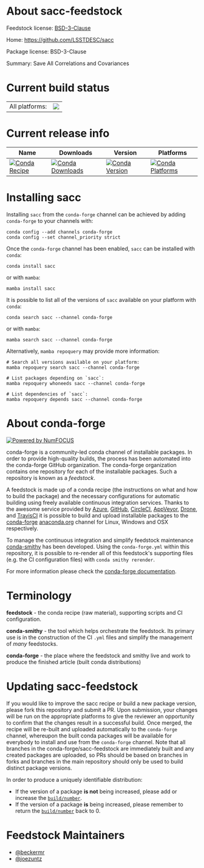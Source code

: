 About sacc-feedstock
====================

Feedstock license: [BSD-3-Clause](https://github.com/conda-forge/sacc-feedstock/blob/main/LICENSE.txt)

Home: https://github.com/LSSTDESC/sacc

Package license: BSD-3-Clause

Summary: Save All Correlations and Covariances

Current build status
====================


<table><tr><td>All platforms:</td>
    <td>
      <a href="https://dev.azure.com/conda-forge/feedstock-builds/_build/latest?definitionId=8702&branchName=main">
        <img src="https://dev.azure.com/conda-forge/feedstock-builds/_apis/build/status/sacc-feedstock?branchName=main">
      </a>
    </td>
  </tr>
</table>

Current release info
====================

| Name | Downloads | Version | Platforms |
| --- | --- | --- | --- |
| [![Conda Recipe](https://img.shields.io/badge/recipe-sacc-green.svg)](https://anaconda.org/conda-forge/sacc) | [![Conda Downloads](https://img.shields.io/conda/dn/conda-forge/sacc.svg)](https://anaconda.org/conda-forge/sacc) | [![Conda Version](https://img.shields.io/conda/vn/conda-forge/sacc.svg)](https://anaconda.org/conda-forge/sacc) | [![Conda Platforms](https://img.shields.io/conda/pn/conda-forge/sacc.svg)](https://anaconda.org/conda-forge/sacc) |

Installing sacc
===============

Installing `sacc` from the `conda-forge` channel can be achieved by adding `conda-forge` to your channels with:

```
conda config --add channels conda-forge
conda config --set channel_priority strict
```

Once the `conda-forge` channel has been enabled, `sacc` can be installed with `conda`:

```
conda install sacc
```

or with `mamba`:

```
mamba install sacc
```

It is possible to list all of the versions of `sacc` available on your platform with `conda`:

```
conda search sacc --channel conda-forge
```

or with `mamba`:

```
mamba search sacc --channel conda-forge
```

Alternatively, `mamba repoquery` may provide more information:

```
# Search all versions available on your platform:
mamba repoquery search sacc --channel conda-forge

# List packages depending on `sacc`:
mamba repoquery whoneeds sacc --channel conda-forge

# List dependencies of `sacc`:
mamba repoquery depends sacc --channel conda-forge
```


About conda-forge
=================

[![Powered by
NumFOCUS](https://img.shields.io/badge/powered%20by-NumFOCUS-orange.svg?style=flat&colorA=E1523D&colorB=007D8A)](https://numfocus.org)

conda-forge is a community-led conda channel of installable packages.
In order to provide high-quality builds, the process has been automated into the
conda-forge GitHub organization. The conda-forge organization contains one repository
for each of the installable packages. Such a repository is known as a *feedstock*.

A feedstock is made up of a conda recipe (the instructions on what and how to build
the package) and the necessary configurations for automatic building using freely
available continuous integration services. Thanks to the awesome service provided by
[Azure](https://azure.microsoft.com/en-us/services/devops/), [GitHub](https://github.com/),
[CircleCI](https://circleci.com/), [AppVeyor](https://www.appveyor.com/),
[Drone](https://cloud.drone.io/welcome), and [TravisCI](https://travis-ci.com/)
it is possible to build and upload installable packages to the
[conda-forge](https://anaconda.org/conda-forge) [anaconda.org](https://anaconda.org/)
channel for Linux, Windows and OSX respectively.

To manage the continuous integration and simplify feedstock maintenance
[conda-smithy](https://github.com/conda-forge/conda-smithy) has been developed.
Using the ``conda-forge.yml`` within this repository, it is possible to re-render all of
this feedstock's supporting files (e.g. the CI configuration files) with ``conda smithy rerender``.

For more information please check the [conda-forge documentation](https://conda-forge.org/docs/).

Terminology
===========

**feedstock** - the conda recipe (raw material), supporting scripts and CI configuration.

**conda-smithy** - the tool which helps orchestrate the feedstock.
                   Its primary use is in the construction of the CI ``.yml`` files
                   and simplify the management of *many* feedstocks.

**conda-forge** - the place where the feedstock and smithy live and work to
                  produce the finished article (built conda distributions)


Updating sacc-feedstock
=======================

If you would like to improve the sacc recipe or build a new
package version, please fork this repository and submit a PR. Upon submission,
your changes will be run on the appropriate platforms to give the reviewer an
opportunity to confirm that the changes result in a successful build. Once
merged, the recipe will be re-built and uploaded automatically to the
`conda-forge` channel, whereupon the built conda packages will be available for
everybody to install and use from the `conda-forge` channel.
Note that all branches in the conda-forge/sacc-feedstock are
immediately built and any created packages are uploaded, so PRs should be based
on branches in forks and branches in the main repository should only be used to
build distinct package versions.

In order to produce a uniquely identifiable distribution:
 * If the version of a package **is not** being increased, please add or increase
   the [``build/number``](https://docs.conda.io/projects/conda-build/en/latest/resources/define-metadata.html#build-number-and-string).
 * If the version of a package **is** being increased, please remember to return
   the [``build/number``](https://docs.conda.io/projects/conda-build/en/latest/resources/define-metadata.html#build-number-and-string)
   back to 0.

Feedstock Maintainers
=====================

* [@beckermr](https://github.com/beckermr/)
* [@joezuntz](https://github.com/joezuntz/)


<!-- dummy commit to enable rerendering -->

